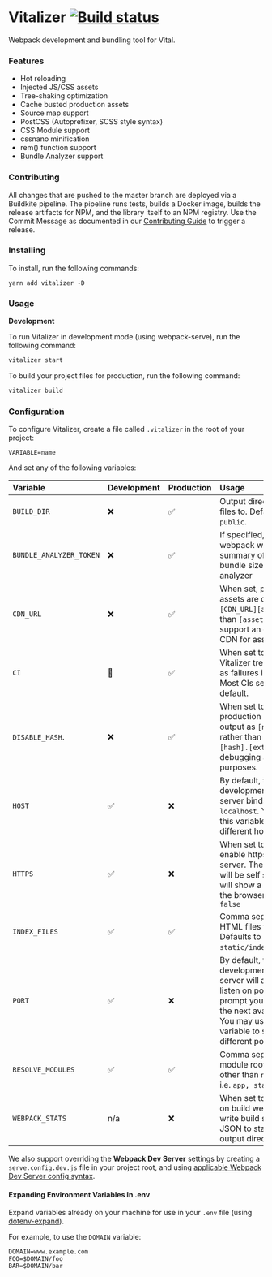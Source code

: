 # Vitalizer [![Build status](https://badge.buildkite.com/06a3e85c8806f7f481e77bc9c9905f967c5c68dfd5aceb69c5.svg)](https://buildkite.com/vital/vitalizer)

Webpack development and bundling tool for Vital.

### Features

- Hot reloading
- Injected JS/CSS assets
- Tree-shaking optimization
- Cache busted production assets
- Source map support
- PostCSS (Autoprefixer, SCSS style syntax)
- CSS Module support
- cssnano minification
- rem() function support
- Bundle Analyzer support

### Contributing

All changes that are pushed to the master branch are deployed via a Buildkite pipeline. The pipeline runs tests, builds a Docker image, builds the release artifacts for NPM, and the library itself to an NPM registry. Use the Commit Message as documented in our [Contributing Guide](https://github.com/vital-software/components/blob/master/CONTRIBUTING.md#npm-via-semantic-release) to trigger a release.

### Installing

To install, run the following commands:

```
yarn add vitalizer -D
```

### Usage

**Development**

To run Vitalizer in development mode (using webpack-serve), run the following command:

```sh
vitalizer start
```

To build your project files for production, run the following command:

```sh
vitalizer build
```

### Configuration

To configure Vitalizer, create a file called `.vitalizer` in the root of your project:

```
VARIABLE=name
```

And set any of the following variables:

| Variable                | Development            | Production         | Usage                                                                                                                                                                               |
| :---------------------- | :--------------------- | :----------------- | :---------------------------------------------------------------------------------------------------------------------------------------------------------------------------------- |
| `BUILD_DIR`             | :x:                    | :white_check_mark: | Output directory to build files to. Defaults to `public`.                                                                                                                           |
| `BUNDLE_ANALYZER_TOKEN` | :x:                    | :white_check_mark: | If specified, on build webpack will upload a summary of production bundle sizes to bundle-analyzer                                                                                  |
| `CDN_URL`               | :x:                    | :white_check_mark: | When set, production assets are output as `[CDN_URL][asset]` rather than `[asset]`. Used to support an external CDN for assets.                                                     |
| `CI`                    | :large_orange_diamond: | :white_check_mark: | When set to `true`, Vitalizer treats warnings as failures in the build. Most CIs set this flag by default.                                                                          |
| `DISABLE_HASH`.         | :x:                    | :white_check_mark: | When set to `true`, production assets are output as `[name].[ext]` rather than `[name][hash].[ext]`. Useful for debugging and test purposes.                                        |
| `HOST`                  | :white_check_mark:     | :x:                | By default, the development web server binds to `localhost`. You may use this variable to specify a different host.                                                                 |
| `HTTPS`                 | :white_check_mark:     | :x:                | When set to true, will enable https on the dev server. The certificate will be self signed, so will show a warning in the browser. Defaults to `false`                              |
| `INDEX_FILES`           | :white_check_mark:     | :white_check_mark: | Comma seperated list of HTML files to use. Defaults to `static/index.html`.html`.                                                                                                   |
| `PORT`                  | :white_check_mark:     | :x:                | By default, the development web server will attempt to listen on port 3000 or prompt you to attempt the next available port. You may use this variable to specify a different port. |
| `RESOLVE_MODULES`       | :white_check_mark:     | :white_check_mark: | Comma seperated list of module roots to use other than `node_modules`. i.e. `app, static`                                                                                           |
| `WEBPACK_STATS`         | n/a                    | :x:                | When set to any value, on build webpack will write build statistics JSON to stats.json in the output directory                                                                      |

We also support overriding the **Webpack Dev Server** settings by creating a `serve.config.dev.js` file in your project root, and using [applicable Webpack Dev Server config syntax](https://webpack.js.org/configuration/dev-server/).

#### Expanding Environment Variables In .env

Expand variables already on your machine for use in your `.env` file (using [dotenv-expand](https://github.com/motdotla/dotenv-expand)).

For example, to use the `DOMAIN` variable:

```
DOMAIN=www.example.com
FOO=$DOMAIN/foo
BAR=$DOMAIN/bar
```
